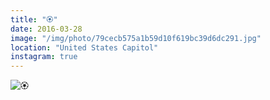 ```yaml
---
title: "🏵"
date: 2016-03-28
image: "/img/photo/79cecb575a1b59d10f619bc39d6dc291.jpg"
location: "United States Capitol"
instagram: true
---
```


![🏵](/img/photo/79cecb575a1b59d10f619bc39d6dc291.jpg)

